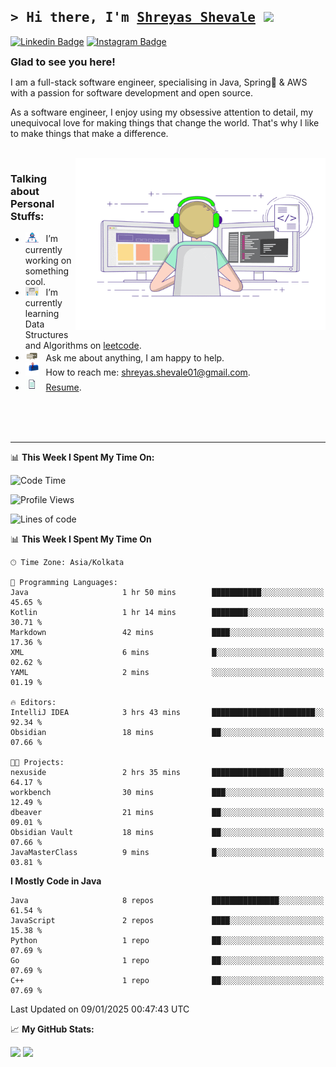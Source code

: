 ## <samp>&gt; Hi there, I'm <a href="" target="_blank">Shreyas Shevale</a> <img src="https://media.giphy.com/media/hvRJCLFzcasrR4ia7z/giphy.gif" width="25"> </samp>


[![Linkedin Badge](https://img.shields.io/badge/-LinkedIn-0e76a8?style=flat-square&logo=Linkedin&logoColor=white)](https://www.linkedin.com/in/shreyas-shevale/)
[![Instagram Badge](https://img.shields.io/badge/-Instagram-e4405f?style=flat-square&logo=Instagram&logoColor=white)](https://www.instagram.com/shreyas.957/)


<div style="display: flex; align-items: center; justify-content: flex-start;">
  <h3 style="margin: 0;">Glad to see you here! &nbsp;</h3>

[//]: # (  <img src="https://komarev.com/ghpvc/?username=shreyas957&style=plastic&color=blue" alt="Visitor Count" style="vertical-align: center; height: 20px; margin-top: auto">)

</div>

I am a full-stack software engineer, specialising in Java, Spring🍃 & AWS with a passion for software development and open
source. <br>

As a software engineer, I enjoy using my obsessive attention to detail, my unequivocal love for making things that
change the world. That's why I like to make things that make a difference.

<br>

<img align="right" alt="GIF" src="https://github.com/shreyas957/shreyas957/blob/main/assets/coding.gif?raw=true" width="400" height="275" />


### Talking about Personal Stuffs:

- <img src="https://github.com/shreyas957/shreyas957/blob/main/assets/developer.gif?raw=true" width="21" />&nbsp;&nbsp; I’m currently working on something cool.
- <img src="https://github.com/shreyas957/shreyas957/blob/main/assets/lightning.gif?raw=true" width="21" />&nbsp;&nbsp; I’m currently learning Data Structures and Algorithms on [leetcode](https://leetcode.com/).
- <img src="https://github.com/shreyas957/shreyas957/blob/main/assets/message.gif?raw=true" width="21" />&nbsp;&nbsp; Ask me about anything, I am happy to help.
- <img src="https://github.com/shreyas957/shreyas957/blob/main/assets/letterbox.gif?raw=true" width="21" />&nbsp;&nbsp; How to reach me: shreyas.shevale01@gmail.com.
- <img src="https://github.com/shreyas957/shreyas957/blob/main/assets/doc.gif?raw=true" width="21" />&nbsp;&nbsp; [Resume](https://drive.google.com/file/d/1EZxVGWsc-4mUusbVVEtV_72ok6Cdr2Nu/view?usp=sharing).


<br>
<br>
<br>

---

📊 **This Week I Spent My Time On:**

<!--START_SECTION:waka-->
![Code Time](http://img.shields.io/badge/Code%20Time-10%20hrs%2025%20mins-blue)

![Profile Views](http://img.shields.io/badge/Profile%20Views-67-blue)

![Lines of code](https://img.shields.io/badge/From%20Hello%20World%20I%27ve%20Written-2.2%20million%20lines%20of%20code-blue)

📊 **This Week I Spent My Time On** 

```text
🕑︎ Time Zone: Asia/Kolkata

💬 Programming Languages: 
Java                     1 hr 50 mins        ███████████░░░░░░░░░░░░░░   45.65 % 
Kotlin                   1 hr 14 mins        ████████░░░░░░░░░░░░░░░░░   30.71 % 
Markdown                 42 mins             ████░░░░░░░░░░░░░░░░░░░░░   17.36 % 
XML                      6 mins              █░░░░░░░░░░░░░░░░░░░░░░░░   02.62 % 
YAML                     2 mins              ░░░░░░░░░░░░░░░░░░░░░░░░░   01.19 % 

🔥 Editors: 
IntelliJ IDEA            3 hrs 43 mins       ███████████████████████░░   92.34 % 
Obsidian                 18 mins             ██░░░░░░░░░░░░░░░░░░░░░░░   07.66 % 

🐱‍💻 Projects: 
nexuside                 2 hrs 35 mins       ████████████████░░░░░░░░░   64.17 % 
workbench                30 mins             ███░░░░░░░░░░░░░░░░░░░░░░   12.49 % 
dbeaver                  21 mins             ██░░░░░░░░░░░░░░░░░░░░░░░   09.01 % 
Obsidian Vault           18 mins             ██░░░░░░░░░░░░░░░░░░░░░░░   07.66 % 
JavaMasterClass          9 mins              █░░░░░░░░░░░░░░░░░░░░░░░░   03.81 % 
```

**I Mostly Code in Java** 

```text
Java                     8 repos             ███████████████░░░░░░░░░░   61.54 % 
JavaScript               2 repos             ████░░░░░░░░░░░░░░░░░░░░░   15.38 % 
Python                   1 repo              ██░░░░░░░░░░░░░░░░░░░░░░░   07.69 % 
Go                       1 repo              ██░░░░░░░░░░░░░░░░░░░░░░░   07.69 % 
C++                      1 repo              ██░░░░░░░░░░░░░░░░░░░░░░░   07.69 % 
```




 Last Updated on 09/01/2025 00:47:43 UTC
<!--END_SECTION:waka-->


📈 **My GitHub Stats:**

<p>
  <img height="180em" src="https://github-readme-stats.vercel.app/api?username=shreyas957&show_icons=true&hide_border=true&&count_private=true&include_all_commits=true" />
  <img height="180em" src="https://github-readme-stats.vercel.app/api/top-langs/?username=shreyas957&exclude_repo=smart-glasses-for-blind-people&show_icons=true&hide_border=true&layout=compact&langs_count=8"/>
</p>








[//]: # ([![Website Badge]&#40;https://img.shields.io/badge/Website-3b5998?style=flat-square&logo=google-chrome&logoColor=white&#41;]&#40;https://gkassym.netlify.app&#41;)

[//]: # ([![Twitter Badge]&#40;https://img.shields.io/badge/-Twitter-00acee?style=flat-square&logo=Twitter&logoColor=white&#41;]&#40;https://twitter.com/GKassym&#41;)

[//]: # ([![Medium Badge]&#40;https://img.shields.io/badge/medium-%2312100E.svg?&style=for-square&logo=medium&logoColor=white&#41;]&#40;https://gapur-kassym.medium.com/&#41;)

[//]: # ([![Telegram Badge]&#40;https://img.shields.io/badge/-Telegram-0088cc?style=flat-square&logo=Telegram&logoColor=white&#41;]&#40;https://t.me/GKassym&#41;)


[//]: # (<div style="display: flex; align-items: flex-start; justify-content: space-between;">)

[//]: # (  <div>)

[//]: # (    <h3>Talking about Personal Stuffs:</h3>)

[//]: # (    <ul>)

[//]: # (        <li>💻 I'm currently working on something cool.</li>)

[//]: # (        <li>📖 I'm currently learning DSA on <a href="https://leetcode.com">Leetcode</a>.</li>)

[//]: # (        <li>💬 Ask me about anything; I am happy to help.</li>)

[//]: # (        <li>📫 How to reach me: <a href="mailto:shreyas.shevale01@gmail.com">shreyas.shevale01@gmail.com</a></li>)

[//]: # (        <li>📄 <a href="https://drive.google.com/file/d/1EZxVGWsc-4mUusbVVEtV_72ok6Cdr2Nu/view?usp=sharing">Resume</a>.</li>)

[//]: # (    </ul>)

[//]: # (  </div>)

[//]: # (  <div>)

[//]: # (    <img src="https://github.com/shreyas957/shreyas957/blob/main/assets/coding.gif?raw=true" alt="Coding GIF" width="400" />)

[//]: # (  </div>)

[//]: # (</div>)
